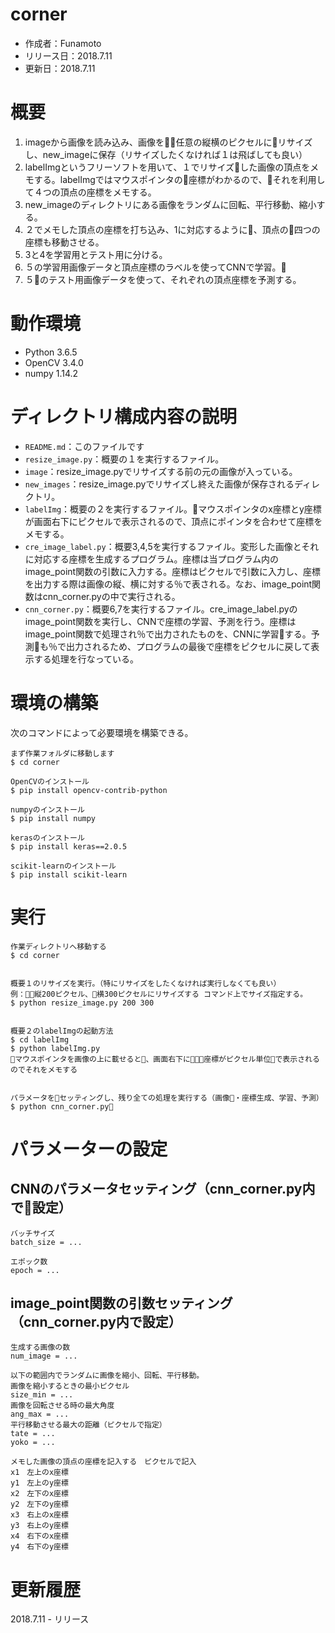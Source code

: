 # corner
- 作成者：Funamoto
- リリース日：2018.7.11
- 更新日：2018.7.11

# 概要
1. imageから画像を読み込み、画像を任意の縦横のピクセルにリサイズし、new_imageに保存（リサイズしたくなければ１は飛ばしても良い）
2. labelImgというフリーソフトを用いて、１でリサイズした画像の頂点をメモする。labelImgではマウスポインタの座標がわかるので、それを利用して４つの頂点の座標をメモする。
3. new_imageのディレクトリにある画像をランダムに回転、平行移動、縮小する。
4. ２でメモした頂点の座標を打ち込み、1に対応するように、頂点の四つの座標も移動させる。
5. 3と4を学習用とテスト用に分ける。
6. ５の学習用画像データと頂点座標のラベルを使ってCNNで学習。
7. ５のテスト用画像データを使って、それぞれの頂点座標を予測する。


# 動作環境
- Python 3.6.5
- OpenCV 3.4.0
- numpy 1.14.2


# ディレクトリ構成内容の説明
- `README.md`：このファイルです
- `resize_image.py`：概要の１を実行するファイル。
- `image`：resize_image.pyでリサイズする前の元の画像が入っている。
- `new_images`：resize_image.pyでリサイズし終えた画像が保存されるディレクトリ。
- `labelImg`：概要の２を実行するファイル。マウスポインタのx座標とy座標が画面右下にピクセルで表示されるので、頂点にポインタを合わせて座標をメモする。
- `cre_image_label.py`：概要3,4,5を実行するファイル。変形した画像とそれに対応する座標を生成するプログラム。座標は当プログラム内のimage_point関数の引数に入力する。座標はピクセルで引数に入力し、座標を出力する際は画像の縦、横に対する％で表される。なお、image_point関数はcnn_corner.pyの中で実行される。
- `cnn_corner.py`：概要6,7を実行するファイル。cre_image_label.pyのimage_point関数を実行し、CNNで座標の学習、予測を行う。座標はimage_point関数で処理され％で出力されたものを、CNNに学習する。予測も％で出力されるため、プログラムの最後で座標をピクセルに戻して表示する処理を行なっている。



# 環境の構築

次のコマンドによって必要環境を構築できる。
```
まず作業フォルダに移動します
$ cd corner

OpenCVのインストール
$ pip install opencv-contrib-python

numpyのインストール
$ pip install numpy

kerasのインストール
$ pip install keras==2.0.5

scikit-learnのインストール
$ pip install scikit-learn

```


# 実行


```
作業ディレクトリへ移動する
$ cd corner


概要１のリサイズを実行。（特にリサイズをしたくなければ実行しなくても良い）
例：縦200ピクセル、横300ピクセルにリサイズする コマンド上でサイズ指定する。
$ python resize_image.py 200 300


概要２のlabelImgの起動方法
$ cd labelImg
$ python labelImg.py
マウスポインタを画像の上に載せると、画面右下に座標がピクセル単位で表示されるのでそれをメモする


パラメータをセッティングし、残り全ての処理を実行する（画像・座標生成、学習、予測）
$ python cnn_corner.py
```



# パラメーターの設定

## CNNのパラメータセッティング（cnn_corner.py内で設定）

```
バッチサイズ
batch_size = ...

エポック数
epoch = ...
```

## image_point関数の引数セッティング（cnn_corner.py内で設定）
```
生成する画像の数
num_image = ...

以下の範囲内でランダムに画像を縮小、回転、平行移動。
画像を縮小するときの最小ピクセル
size_min = ...
画像を回転させる時の最大角度
ang_max = ...
平行移動させる最大の距離（ピクセルで指定）
tate = ...
yoko = ...

メモした画像の頂点の座標を記入する　ピクセルで記入
x1　左上のx座標
y1　左上のy座標
x2　左下のx座標
y2　左下のy座標
x3　右上のx座標
y3　右上のy座標
x4　右下のx座標
y4　右下のy座標
```



# 更新履歴
2018.7.11 - リリース
